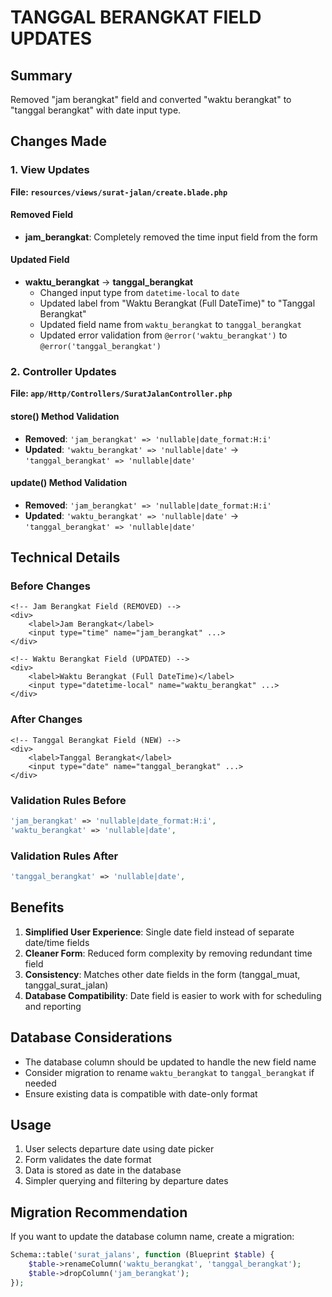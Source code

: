 # TANGGAL BERANGKAT FIELD UPDATES

## Summary
Removed "jam berangkat" field and converted "waktu berangkat" to "tanggal berangkat" with date input type.

## Changes Made

### 1. View Updates
**File: `resources/views/surat-jalan/create.blade.php`**

#### Removed Field
- **jam_berangkat**: Completely removed the time input field from the form

#### Updated Field
- **waktu_berangkat** → **tanggal_berangkat**
  - Changed input type from `datetime-local` to `date`
  - Updated label from "Waktu Berangkat (Full DateTime)" to "Tanggal Berangkat"
  - Updated field name from `waktu_berangkat` to `tanggal_berangkat`
  - Updated error validation from `@error('waktu_berangkat')` to `@error('tanggal_berangkat')`

### 2. Controller Updates
**File: `app/Http/Controllers/SuratJalanController.php`**

#### store() Method Validation
- **Removed**: `'jam_berangkat' => 'nullable|date_format:H:i'`
- **Updated**: `'waktu_berangkat' => 'nullable|date'` → `'tanggal_berangkat' => 'nullable|date'`

#### update() Method Validation
- **Removed**: `'jam_berangkat' => 'nullable|date_format:H:i'`
- **Updated**: `'waktu_berangkat' => 'nullable|date'` → `'tanggal_berangkat' => 'nullable|date'`

## Technical Details

### Before Changes
```blade
<!-- Jam Berangkat Field (REMOVED) -->
<div>
    <label>Jam Berangkat</label>
    <input type="time" name="jam_berangkat" ...>
</div>

<!-- Waktu Berangkat Field (UPDATED) -->
<div>
    <label>Waktu Berangkat (Full DateTime)</label>
    <input type="datetime-local" name="waktu_berangkat" ...>
</div>
```

### After Changes
```blade
<!-- Tanggal Berangkat Field (NEW) -->
<div>
    <label>Tanggal Berangkat</label>
    <input type="date" name="tanggal_berangkat" ...>
</div>
```

### Validation Rules Before
```php
'jam_berangkat' => 'nullable|date_format:H:i',
'waktu_berangkat' => 'nullable|date',
```

### Validation Rules After
```php
'tanggal_berangkat' => 'nullable|date',
```

## Benefits
1. **Simplified User Experience**: Single date field instead of separate date/time fields
2. **Cleaner Form**: Reduced form complexity by removing redundant time field
3. **Consistency**: Matches other date fields in the form (tanggal_muat, tanggal_surat_jalan)
4. **Database Compatibility**: Date field is easier to work with for scheduling and reporting

## Database Considerations
- The database column should be updated to handle the new field name
- Consider migration to rename `waktu_berangkat` to `tanggal_berangkat` if needed
- Ensure existing data is compatible with date-only format

## Usage
1. User selects departure date using date picker
2. Form validates the date format
3. Data is stored as date in the database
4. Simpler querying and filtering by departure dates

## Migration Recommendation
If you want to update the database column name, create a migration:
```php
Schema::table('surat_jalans', function (Blueprint $table) {
    $table->renameColumn('waktu_berangkat', 'tanggal_berangkat');
    $table->dropColumn('jam_berangkat');
});
```